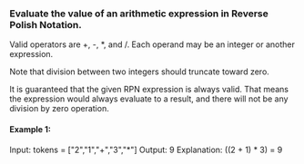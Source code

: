 ### Evaluate the value of an arithmetic expression in Reverse Polish Notation.

Valid operators are +, -, *, and /. Each operand may be an integer or another expression.

Note that division between two integers should truncate toward zero.

It is guaranteed that the given RPN expression is always valid. That means the expression would always evaluate to a result, and there will not be any division by zero operation.

#### Example 1:

Input: tokens = ["2","1","+","3","*"]
Output: 9
Explanation: ((2 + 1) * 3) = 9
